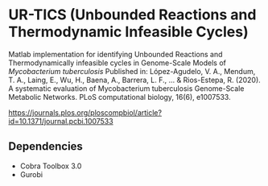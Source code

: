 # UR-TICS (Unbounded Reactions and Thermodynamic Infeasible Cycles)
Matlab implementation for identifying Unbounded Reactions and Thermodynamically infeasible cycles in Genome-Scale Models of *Mycobacterium tuberculosis*
Published in:
López-Agudelo, V. A., Mendum, T. A., Laing, E., Wu, H., Baena, A., Barrera, L. F., ... & Rios-Estepa, R. (2020). A systematic evaluation of Mycobacterium tuberculosis Genome-Scale Metabolic Networks. PLoS computational biology, 16(6), e1007533.

https://journals.plos.org/ploscompbiol/article?id=10.1371/journal.pcbi.1007533

## Dependencies
* Cobra Toolbox 3.0
* Gurobi
